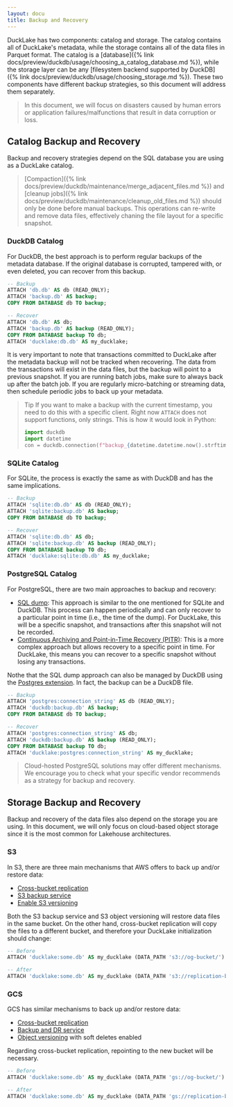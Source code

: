 ```yaml
---
layout: docu
title: Backup and Recovery
---
```

DuckLake has two components: catalog and storage. The catalog contains all of DuckLake's metadata, while the storage contains all of the data files in Parquet format. The catalog is a [database]({% link docs/preview/duckdb/usage/choosing_a_catalog_database.md %}), while the storage layer can be any [filesystem backend supported by DuckDB]({% link docs/preview/duckdb/usage/choosing_storage.md %}). These two components have different backup strategies, so this document will address them separately.

> In this document, we will focus on disasters caused by human errors or application failures/malfunctions that result in data corruption or loss.

## Catalog Backup and Recovery

Backup and recovery strategies depend on the SQL database you are using as a DuckLake catalog.

> [Compaction]({% link docs/preview/duckdb/maintenance/merge_adjacent_files.md %}) and [cleanup jobs]({% link docs/preview/duckdb/maintenance/cleanup_old_files.md %}) should only be done before manual backups. This operations can re-write and remove data files, effectively chaning the file layout for a specific snapshot.

### DuckDB Catalog

For DuckDB, the best approach is to perform regular backups of the metadata database. If the original database is corrupted, tampered with, or even deleted, you can recover from this backup.

```sql
-- Backup
ATTACH 'db.db' AS db (READ_ONLY);
ATTACH 'backup.db' AS backup;
COPY FROM DATABASE db TO backup;

-- Recover
ATTACH 'db.db' AS db;
ATTACH 'backup.db' AS backup (READ_ONLY);
COPY FROM DATABASE backup TO db;
ATTACH 'ducklake:db.db' AS my_ducklake;
```

It is very important to note that transactions committed to DuckLake after the metadata backup will not be tracked when recovering. The data from the transactions will exist in the data files, but the backup will point to a previous snapshot. If you are running batch jobs, make sure to always back up after the batch job. If you are regularly micro-batching or streaming data, then schedule periodic jobs to back up your metadata.

> Tip If you want to make a backup with the current timestamp, you need to do this with a specific client. Right now `ATTACH` does not support functions, only strings. This is how it would look in Python:
>
> ```python
> import duckdb
> import datetime
> con = duckdb.connection(f"backup_{datetime.datetime.now().strftime('%Y-%m-%d__%I_%M_%S')}.db")
> ```

### SQLite Catalog

For SQLite, the process is exactly the same as with DuckDB and has the same implications.

```sql
-- Backup
ATTACH 'sqlite:db.db' AS db (READ_ONLY);
ATTACH 'sqlite:backup.db' AS backup;
COPY FROM DATABASE db TO backup;

-- Recover
ATTACH 'sqlite:db.db' AS db;
ATTACH 'sqlite:backup.db' AS backup (READ_ONLY);
COPY FROM DATABASE backup TO db;
ATTACH 'ducklake:sqlite:db.db' AS my_ducklake;
```

### PostgreSQL Catalog

For PostgreSQL, there are two main approaches to backup and recovery:

- [SQL dump](https://www.postgresql.org/docs/current/backup-dump.html): This approach is similar to the one mentioned for SQLite and DuckDB. This process can happen periodically and can only recover to a particular point in time (i.e., the time of the dump). For DuckLake, this will be a specific snapshot, and transactions after this snapshot will not be recorded.
- [Continuous Archiving and Point-in-Time Recovery (PITR)](https://www.postgresql.org/docs/current/continuous-archiving.html): This is a more complex approach but allows recovery to a specific point in time. For DuckLake, this means you can recover to a specific snapshot without losing any transactions.

Nothe that the SQL dump approach can also be managed by DuckDB using the [Postgres extension](https://duckdb.org/docs/stable/core_extensions/postgres). In fact, the backup can be a DuckDB file.

```sql
-- Backup
ATTACH 'postgres:connection_string' AS db (READ_ONLY);
ATTACH 'duckdb:backup.db' AS backup;
COPY FROM DATABASE db TO backup;

-- Recover
ATTACH 'postgres:connection_string' AS db;
ATTACH 'duckdb:backup.db' AS backup (READ_ONLY);
COPY FROM DATABASE backup TO db;
ATTACH 'ducklake:postgres:connection_string' AS my_ducklake;
```

> Cloud-hosted PostgreSQL solutions may offer different mechanisms. We encourage you to check what your specific vendor recommends as a strategy for backup and recovery.

## Storage Backup and Recovery

Backup and recovery of the data files also depend on the storage you are using. In this document, we will only focus on cloud-based object storage since it is the most common for Lakehouse architectures.

### S3

In S3, there are three main mechanisms that AWS offers to back up and/or restore data:

- [Cross-bucket replication](https://docs.aws.amazon.com/AmazonS3/latest/userguide/replication.html)
- [S3 backup service](https://docs.aws.amazon.com/aws-backup/latest/devguide/s3-backups.html)
- [Enable S3 versioning](https://docs.aws.amazon.com/AmazonS3/latest/userguide/Versioning.html)

Both the S3 backup service and S3 object versioning will restore data files in the same bucket. On the other hand, cross-bucket replication will copy the files to a different bucket, and therefore your DuckLake initialization should change:

```sql
-- Before
ATTACH 'ducklake:some.db' AS my_ducklake (DATA_PATH 's3://og-bucket/')

-- After
ATTACH 'ducklake:some.db' AS my_ducklake (DATA_PATH 's3://replication-bucket/')
```

### GCS

GCS has similar mechanisms to back up and/or restore data:

- [Cross-bucket replication](https://cloud.google.com/storage/docs/using-cross-bucket-replication)
- [Backup and DR service](https://cloud.google.com/backup-disaster-recovery/docs/concepts/backup-dr)
- [Object versioning](https://cloud.google.com/storage/docs/object-versioning) with soft deletes enabled

Regarding cross-bucket replication, repointing to the new bucket will be necessary.

```sql
-- Before
ATTACH 'ducklake:some.db' AS my_ducklake (DATA_PATH 'gs://og-bucket/')

-- After
ATTACH 'ducklake:some.db' AS my_ducklake (DATA_PATH 'gs://replication-bucket/')
```
